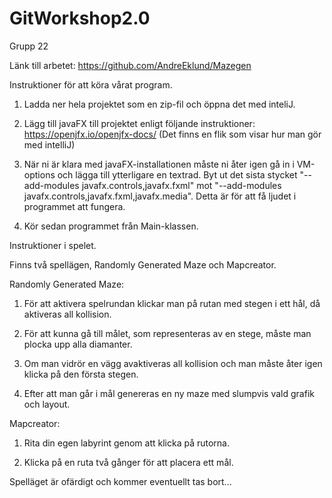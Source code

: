 # GitWorkshop2.0
Grupp 22

Länk till arbetet: 
https://github.com/AndreEklund/Mazegen


Instruktioner för att köra vårat program.

1. Ladda ner hela projektet som en zip-fil och öppna det med inteliJ.

2. Lägg till javaFX till projektet enligt följande instruktioner: 
https://openjfx.io/openjfx-docs/  (Det finns en flik som visar hur man gör med intelliJ)

3. När ni är klara med javaFX-installationen måste ni åter igen gå in i VM-options och lägga till ytterligare en
textrad. Byt ut det sista stycket "--add-modules javafx.controls,javafx.fxml" mot "--add-modules javafx.controls,javafx.fxml,javafx.media".
Detta är för att få ljudet i programmet att fungera. 

4. Kör sedan programmet från Main-klassen. 

Instruktioner i spelet.

Finns två spellägen, Randomly Generated Maze och Mapcreator.

Randomly Generated Maze: 

1. För att aktivera spelrundan klickar man på rutan med stegen i ett hål, då aktiveras all kollision.

2. För att kunna gå till målet, som representeras av en stege, måste man plocka upp alla diamanter. 

3. Om man vidrör en vägg avaktiveras all kollision och man måste åter igen klicka på den första stegen. 

4. Efter att man går i mål genereras en ny maze med slumpvis vald grafik och layout. 

Mapcreator:

1. Rita din egen labyrint genom att klicka på rutorna.

2. Klicka på en ruta två gånger för att placera ett mål.

Spelläget är ofärdigt och kommer eventuellt tas bort...
